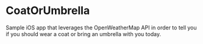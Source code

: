 # CoatOrUmbrella
Sample iOS app that leverages the OpenWeatherMap API in order to tell you if you should wear a coat or bring an umbrella with you today.

